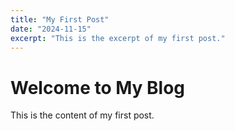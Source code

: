 ```yaml
---
title: "My First Post"
date: "2024-11-15"
excerpt: "This is the excerpt of my first post."
---
```


# Welcome to My Blog

This is the content of my first post.